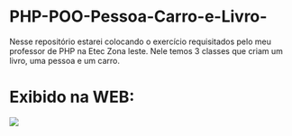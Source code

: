 # PHP-POO-Pessoa-Carro-e-Livro-
Nesse repositório estarei colocando o exercício requisitados pelo meu professor de PHP na Etec Zona leste. Nele temos 3 classes que criam um livro, uma pessoa e um carro.

# Exibido na WEB:
<p><img src="Navergador.PNG"></p>
